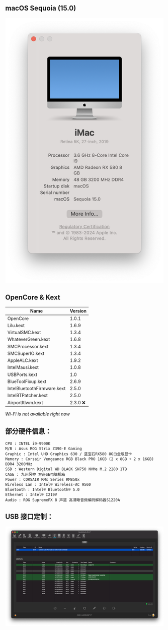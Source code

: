 ## macOS Sequoia (15.0)

![about](assets/about_15.0.png)

## OpenCore & Kext

 | Name | Version |
 | ------ |---------|
 | OpenCore | 1.0.1   |
 | Lilu.kext | 1.6.9   |
 | VirtualSMC.kext | 1.3.4   |
 | WhateverGreen.kext | 1.6.8   |
 | SMCProcessor.kext | 1.3.4   | 
 | SMCSuperIO.kext | 1.3.4   | 
 | AppleALC.kext | 1.9.2   |
 | IntelMausi.kext | 1.0.8   | 
 | USBPorts.kext | 1.0     |
 | BlueToolFixup.kext | 2.6.9   |
 | IntelBluetoothFirmware.kext | 2.5.0   |
 | IntelBTPatcher.kext | 2.5.0   |
 | AirportItlwm.kext | 2.3.0 ❌  | 

  _Wi-Fi is not available right now_

## 部分硬件信息：

```properties
CPU : INTEL i9-9900K
M/B : Asus ROG Strix Z390-E Gaming
Graphic : Intel UHD Graphics 630 / 蓝宝石RX580 8G白金版显卡
Memory : Corsair Vengeance RGB Black PRO 16GB (2 x 8GB + 2 x 16GB) DDR4 3200MHz
SSD : Western Digital WD BLACK SN750 NVMe M.2 2280 1TB
CASE : 九州风神 方舟SE电脑机箱
Power : CORSAIR RMx Series RM850x
Wireless Lan : Intel® Wireless-AC 9560
Bluetooth : Intel® Bluetooth® 5.0
Ethernet : Intel® I219V
Audio : ROG SupremeFX 8 声道 高清晰音频编码解码器S1220A
```

## USB 接口定制：

![usb](assets/usb.png)


